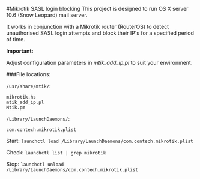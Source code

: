 #Mikrotik SASL login blocking
This project is designed to run OS X server 10.6 (Snow Leopard) mail server.

It works in conjunction with a Mikrotik router (RouterOS) to detect unauthorised SASL login attempts and block their IP's for a specified period of time.

**Important:**

Adjust configuration parameters in *mtik_add_ip.pl* to suit your environment.

###File locations:

`/usr/share/mtik/`:

    mikrotik.hs
    mtik_add_ip.pl
    Mtik.pm

`/Library/LaunchDaemons/`:

    com.contech.mikrotik.plist

Start:
`launchctl load /Library/LaunchDaemons/com.contech.mikrotik.plist` 

Check:
`launchctl list | grep mikrotik`

Stop:
`launchctl unload /Library/LaunchDaemons/com.contech.mikrotik.plist` 
